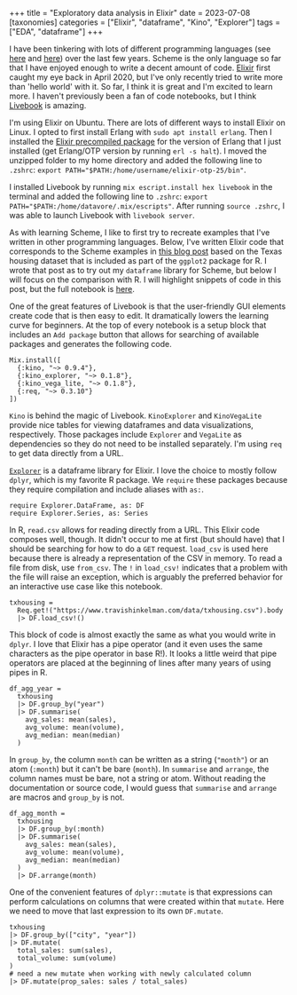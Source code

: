 +++
title = "Exploratory data analysis in Elixir"
date = 2023-07-08
[taxonomies]
categories = ["Elixir", "dataframe", "Kino", "Explorer"]
tags = ["EDA", "dataframe"]
+++

I have been tinkering with lots of different programming languages (see [here](/programming-horizons/) and [here](/programming-horizons-revisited/)) over the last few years. Scheme is the only language so far that I have enjoyed enough to write a decent amount of code. [Elixir](https://elixir-lang.org/) first caught my eye back in April 2020, but I've only recently tried to write more than 'hello world' with it. So far, I think it is great and I'm excited to learn more. I haven't previously been a fan of code notebooks, but I think [Livebook](https://livebook.dev/) is amazing.

<!-- more -->

I'm using Elixir on Ubuntu. There are lots of different ways to install Elixir on Linux. I opted to first install Erlang with `sudo apt install erlang`. Then I installed the [Elixir precompiled package](https://elixir-lang.org/install.html#precompiled-package) for the version of Erlang that I just installed (get Erlang/OTP version by running `erl -s halt`). I moved the unzipped folder to my home directory and added the following line to `.zshrc`: `export PATH="$PATH:/home/username/elixir-otp-25/bin"`.

I installed Livebook by running `mix escript.install hex livebook` in the terminal and added the following line to `.zshrc`: `export PATH="$PATH:/home/datavore/.mix/escripts"`. After running `source .zshrc`, I was able to launch Livebook with `livebook server`. 

As with learning Scheme, I like to first try to recreate examples that I've written in other programming languages. Below, I've written Elixir code that corresponds to the Scheme examples in [this blog post](https://www.travishinkelman.com/eda-scheme/) based on the Texas housing dataset that is included as part of the `ggplot2` package for R. I wrote that post as to try out my `dataframe` library for Scheme, but below I will focus on the comparison with R. I will highlight snippets of code in this post, but the full notebook is [here](https://github.com/hinkelman/livebook/blob/main/txhousing.livemd).

One of the great features of Livebook is that the user-friendly GUI elements create code that is then easy to edit. It dramatically lowers the learning curve for beginners. At the top of every notebook is a setup block that includes an `Add package` button that allows for searching of available packages and generates the following code.

```
Mix.install([
  {:kino, "~> 0.9.4"},
  {:kino_explorer, "~> 0.1.8"},
  {:kino_vega_lite, "~> 0.1.8"},
  {:req, "~> 0.3.10"}
])
```

`Kino` is behind the magic of Livebook. `KinoExplorer` and `KinoVegaLite` provide nice tables for viewing dataframes and data visualizations, respectively. Those packages include `Explorer` and `VegaLite` as dependencies so they do not need to be installed separately. I'm using `req` to get data directly from a URL. 

[`Explorer`](https://hexdocs.pm/explorer/Explorer.html) is a dataframe library for Elixir. I love the choice to mostly follow `dplyr`, which is my favorite R package. We `require` these packages because they require compilation and include aliases with `as:`.

```
require Explorer.DataFrame, as: DF
require Explorer.Series, as: Series
```

In R, `read.csv` allows for reading directly from a URL. This Elixir code composes well, though. It didn't occur to me at first (but should have) that I should be searching for how to do a `GET` request. `load_csv` is used here because there is already a representation of the CSV in memory. To read a file from disk, use `from_csv`. The `!` in `load_csv!` indicates that a problem with the file will raise an exception, which is arguably the preferred behavior for an interactive use case like this notebook. 

```
txhousing =
  Req.get!("https://www.travishinkelman.com/data/txhousing.csv").body
  |> DF.load_csv!()
```

This block of code is almost exactly the same as what you would write in `dplyr`. I love that Elixir has a pipe operator (and it even uses the same characters as the pipe operator in base R!). It looks a little weird that pipe operators are placed at the beginning of lines after many years of using pipes in R.

```
df_agg_year =
  txhousing
  |> DF.group_by("year")
  |> DF.summarise(
    avg_sales: mean(sales),
    avg_volume: mean(volume),
    avg_median: mean(median)
  )
```

In `group_by`, the column `month` can be written as a string (`"month"`) or an atom (`:month`) but it can't be bare (`month`). In `summarise` and `arrange`, the column names must be bare, not a string or atom. Without reading the documentation or source code, I would guess that `summarise` and `arrange` are macros and `group_by` is not.

```
df_agg_month =
  txhousing
  |> DF.group_by(:month)
  |> DF.summarise(
    avg_sales: mean(sales),
    avg_volume: mean(volume),
    avg_median: mean(median)
  )
  |> DF.arrange(month)
```

One of the convenient features of `dplyr::mutate` is that expressions can perform calculations on columns that were created within that `mutate`. Here we need to move that last expression to its own `DF.mutate`.

```
txhousing
|> DF.group_by(["city", "year"])
|> DF.mutate(
  total_sales: sum(sales),
  total_volume: sum(volume)
)
# need a new mutate when working with newly calculated column
|> DF.mutate(prop_sales: sales / total_sales)
```